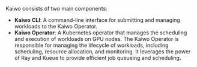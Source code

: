 Kaiwo consists of two main components:

- **Kaiwo CLI**: A command-line interface for submitting and managing workloads to the Kaiwo Operator.
- **Kaiwo Operator**: A Kubernetes operator that manages the scheduling and execution of workloads on GPU nodes.
  The Kaiwo Operator is responsible for managing the lifecycle of workloads, including scheduling, resource allocation, and monitoring. It leverages the power of Ray and Kueue to provide efficient job queueing and scheduling.